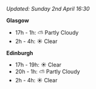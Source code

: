 *Updated: Sunday 2nd April 16:30*

**Glasgow**

* 17h - 1h: :partly_sunny: Partly Cloudy
* 2h - 4h: :sunny: Clear

**Edinburgh**

* 17h - 19h: :sunny: Clear
* 20h - 1h: :partly_sunny: Partly Cloudy
* 2h - 4h: :sunny: Clear
